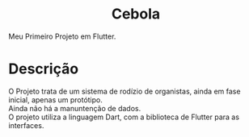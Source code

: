 <h1 align="center">Cebola</h1>

Meu Primeiro Projeto em Flutter.

<h1 align="left">Descrição</h1>

<p>
O Projeto trata de um sistema de rodízio de organistas, ainda em fase inicial, apenas um protótipo.<br>
Ainda não há a manuntenção de dados.<br>
O projeto utiliza a linguagem Dart, com a biblioteca de Flutter para as interfaces.<br>
</p>
